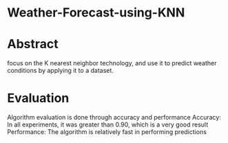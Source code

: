 # Weather-Forecast-using-KNN
 
# Abstract 
 focus on the K nearest neighbor technology, and use it to predict weather conditions by applying it to a dataset.
# Evaluation
 Algorithm evaluation is done through accuracy and performance
 Accuracy: In all experiments, it was greater than 0.90, which is a very good result
 Performance: The algorithm is relatively fast in performing predictions
